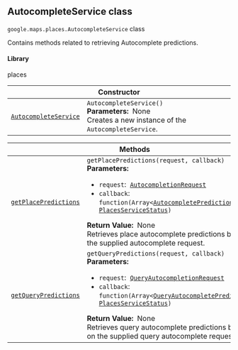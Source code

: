 
<devsite-heading text=" AutocompleteService class" for="AutocompleteService" level="h2" link="" toc="" back-to-top=""><h2 id="AutocompleteService" is-upgraded="">AutocompleteService class</h2></devsite-heading>
<p>
<code translate="no" dir="ltr"><span itemprop="path">google.maps.places</span>.<span itemprop="name">AutocompleteService</span></code>
class
</p>
<p>Contains methods related to retrieving Autocomplete predictions.</p>
<devsite-heading text="Library" for="library" level="h4" link=""><h4 is-upgraded="" id="library">Library</h4></devsite-heading>
<p>places</p>
<div class="devsite-table-wrapper"><table class="constructors responsive" summary="class AutocompleteService - Constructor">
<thead>
<tr><th colspan="2" id="AutocompleteService.constructor">Constructor</th>
</tr></thead>
<tbody>
<tr>
<td><code translate="no" dir="ltr"><a class="secret-link" href="#AutocompleteService.constructor"><span>AutocompleteService</span></a></code></td>
<td><div><code translate="no" dir="ltr">AutocompleteService()</code></div>
<div class="desc"><strong>Parameters:</strong>&nbsp; None</div>
<div class="desc">Creates a new instance of the <code translate="no" dir="ltr">AutocompleteService</code>.</div></td>
</tr>
</tbody>
</table></div>
<div class="devsite-table-wrapper"><table class="methods responsive" summary="class AutocompleteService - Methods">
<thead>
<tr><th colspan="2">Methods</th>
</tr></thead>
<tbody>
<tr id="AutocompleteService.getPlacePredictions">
<td itemprop="property"><code translate="no" dir="ltr"><a class="secret-link" href="#AutocompleteService.getPlacePredictions"><span>getPlacePredictions</span></a></code></td>
<td><div><code translate="no" dir="ltr">getPlacePredictions(request, callback)</code></div>
<div class="desc"><strong>Parameters:</strong>&nbsp; <ul>
<li><code translate="no" dir="ltr">request</code>:&nbsp; <code translate="no" dir="ltr"><a href="AutocompletionRequest.md">AutocompletionRequest</a></code></li>
<li><code translate="no" dir="ltr">callback</code>:&nbsp; <code translate="no" dir="ltr">function(Array&lt;<a href="AutocompletePrediction.md">AutocompletePrediction</a>&gt;, <a href="PlacesServiceStatus.md">PlacesServiceStatus</a>)</code></li>
</ul></div>
<div class="desc"><strong>Return Value:</strong>&nbsp; None</div>
<div class="desc">Retrieves place autocomplete predictions based on the supplied autocomplete request.</div></td>
</tr>
<tr id="AutocompleteService.getQueryPredictions">
<td itemprop="property"><code translate="no" dir="ltr"><a class="secret-link" href="#AutocompleteService.getQueryPredictions"><span>getQueryPredictions</span></a></code></td>
<td><div><code translate="no" dir="ltr">getQueryPredictions(request, callback)</code></div>
<div class="desc"><strong>Parameters:</strong>&nbsp; <ul>
<li><code translate="no" dir="ltr">request</code>:&nbsp; <code translate="no" dir="ltr"><a href="QueryAutocompletionRequest.md">QueryAutocompletionRequest</a></code></li>
<li><code translate="no" dir="ltr">callback</code>:&nbsp; <code translate="no" dir="ltr">function(Array&lt;<a href="QueryAutocompletePrediction.md">QueryAutocompletePrediction</a>&gt;, <a href="PlacesServiceStatus.md">PlacesServiceStatus</a>)</code></li>
</ul></div>
<div class="desc"><strong>Return Value:</strong>&nbsp; None</div>
<div class="desc">Retrieves query autocomplete predictions based on the supplied query autocomplete request.</div></td>
</tr>
</tbody>
</table></div>
